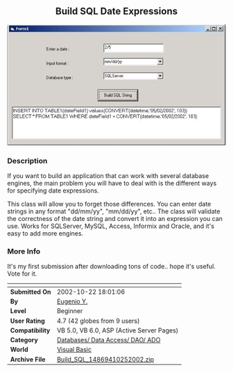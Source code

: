 ﻿<div align="center">

## Build SQL Date Expressions

<img src="PIC2002102593537170.jpg">
</div>

### Description

If you want to build an application that can work with several database engines, the main problem you will have to deal with is the different ways for specifying date expressions.

This class will allow you to forget those differences. You can enter date strings in any format "dd/mm/yy", "mm/dd/yy", etc.. The class will validate the correctness of the date string and convert it into an expression you can use. Works for SQLServer, MySQL, Access, Informix and Oracle, and it's easy to add more engines.
 
### More Info
 
It's my first submission after downloading tons of code.. hope it's useful. Vote for it.


<span>             |<span>
---                |---
**Submitted On**   |2002-10-22 18:01:06
**By**             |[Eugenio Y\.](https://github.com/Planet-Source-Code/PSCIndex/blob/master/ByAuthor/eugenio-y.md)
**Level**          |Beginner
**User Rating**    |4.7 (42 globes from 9 users)
**Compatibility**  |VB 5\.0, VB 6\.0, ASP \(Active Server Pages\) 
**Category**       |[Databases/ Data Access/ DAO/ ADO](https://github.com/Planet-Source-Code/PSCIndex/blob/master/ByCategory/databases-data-access-dao-ado__1-6.md)
**World**          |[Visual Basic](https://github.com/Planet-Source-Code/PSCIndex/blob/master/ByWorld/visual-basic.md)
**Archive File**   |[Build\_SQL\_14869410252002\.zip](https://github.com/Planet-Source-Code/eugenio-y-build-sql-date-expressions__1-40145/archive/master.zip)








